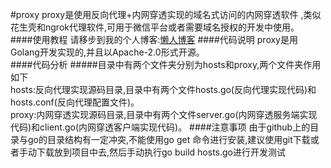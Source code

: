 #proxy
proxy是使用反向代理+内网穿透实现的域名式访问的内网穿透软件
,类似花生壳和ngrok代理软件,可用于微信平台或者需要域名授权的开发中使用。  
####使用教程
请移步到我的个人博客:[懒人博客](http://www.5lazy.cn)
####代码说明
proxy是用Golang开发实现的,并且以Apache-2.0形式开源。  
####代码分析
#####目录中有两个文件夹分别为hosts和proxy,两个文件夹作用如下  
hosts:反向代理实现源码目录,目录中有两个文件hosts.go(反向代理实现代码)和hosts.conf(反向代理配置文件)。  
proxy:内网穿透实现源码目录,目录中有两个文件server.go(内网穿透服务端实现代码)和client.go(内网穿透客户端实现代码)。
####注意事项
由于github上的目录与go的目录结构有一定冲突,不能使用go get
命令进行安装,建议使用git下载或者手动下载放到项目中去,然后手动执行go build hosts.go进行开发测试
